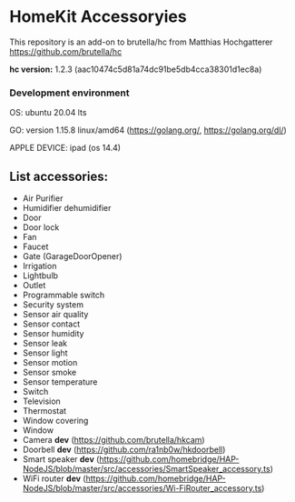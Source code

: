 # HomeKit  Accessoryies
This repository is an add-on to brutella/hc from Matthias Hochgatterer https://github.com/brutella/hc



**hc version:** 1.2.3 (aac10474c5d81a74dc91be5db4cca38301d1ec8a)

### Development environment

OS: ubuntu 20.04 lts

GO: version 1.15.8 linux/amd64 (https://golang.org/, https://golang.org/dl/)

APPLE DEVICE: ipad (os 14.4)

## List accessories:
- Air Purifier
- Humidifier dehumidifier
- Door
- Door lock
- Fan
- Faucet
- Gate (GarageDoorOpener)
- Irrigation
- Lightbulb
- Outlet
- Programmable switch
- Security system
- Sensor air quality
- Sensor contact
- Sensor humidity
- Sensor leak
- Sensor light
- Sensor motion
- Sensor smoke
- Sensor temperature
- Switch
- Television
- Thermostat
- Window covering
- Window
- Camera **dev** (https://github.com/brutella/hkcam)
- Doorbell **dev** (https://github.com/ra1nb0w/hkdoorbell)
- Smart speaker **dev** (https://github.com/homebridge/HAP-NodeJS/blob/master/src/accessories/SmartSpeaker_accessory.ts)
- WiFi router **dev** (https://github.com/homebridge/HAP-NodeJS/blob/master/src/accessories/Wi-FiRouter_accessory.ts)
